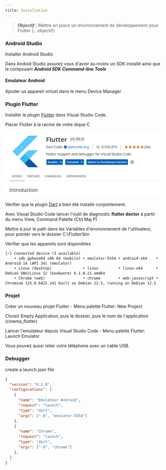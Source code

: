```yaml
---
title: Installation
---
```


> ***Objectif :*** Mettre en place un environnement de développement pour Flutter
{: .objectif}


### Android Studio

Installer Android Studio

Dans Andoid Studio assurez vous d'avoir au moins un SDK installé ainsi que le composant ***Android SDK Command-line Tools***

#### Emulateur Android

Ajouter un appareil virtuel dans le menu Device Manager

### Plugin Flutter

Installer le plugin [Flutter](https://marketplace.visualstudio.com/items?itemName=Dart-Code.flutter) dans Visual Studio Code.

Placer Flutter à la racine de votre dique C

![plugin](plugin.png)

Vérifier que le plugin [Dart](https://marketplace.visualstudio.com/items?itemName=Dart-Code.dart-code) a bien été installé conjointement.

Avec Visual Studio Code lancer l'outil de diagnostic **flutter doctor** à partir du menu View, Command
Palette (Ctrl Maj P)

Mettre à jour le path dans les Variables d'environnement de l'utilisateur, pour pointer vers le dossier C:\Flutter\bin


Vérifier que les appareils sont disponibles

```
[✓] Connected device (3 available)
    • sdk gphone64 x86 64 (mobile) • emulator-5554 • android-x64    • Android 14 (API 34) (emulator)
    • Linux (desktop)              • linux         • linux-x64      • Debian GNU/Linux 12 (bookworm) 6.1.0-21-amd64
    • Chrome (web)                 • chrome        • web-javascript • Chromium 125.0.6422.141 built on Debian 12.5, running on Debian 12.5
```

### Projet

Créer un nouveau projet Flutter - Menu palette Flutter: New Project

Choisir Empty Application, puis le dossier, puis le nom de l'application (cinema_flutter)

Lancer l'emulateur depuis Visual Studio Code - Menu palette Flutter: Launch Emulator

Vous pouvez aussi relier votre téléphone avec un cable USB.

### Debugger

create a launch.json file

```json
{
  "version": "0.2.0",
  "configurations": [
    {
      "name": "Emulateur Android",
      "request": "launch",
      "type": "dart",
      "args": ["-d", "emulator-5554"]
    },
    {
      "name": "Chrome",
      "request": "launch",
      "type": "dart",
      "args": ["-d", "chrome"]
    },
  ]
}
```
